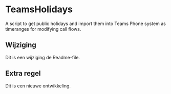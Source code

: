# TeamsHolidays
A script to get public holidays and import them into Teams Phone system as timeranges for modifying call flows. 

## Wijziging
Dit is een wijziging de Readme-file. 

## Extra regel
Dit is een nieuwe ontwikkeling.